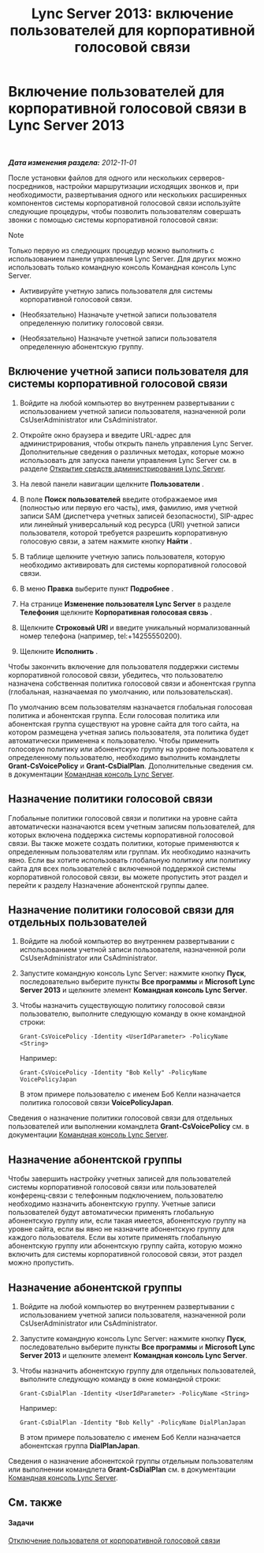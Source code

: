 ﻿---
title: 'Lync Server 2013: включение пользователей для корпоративной голосовой связи'
TOCTitle: Включение пользователей для корпоративной голосовой связи
ms:assetid: f252b23b-9641-4160-aa81-bf06dc2eced3
ms:mtpsurl: https://technet.microsoft.com/ru-ru/library/Gg413011(v=OCS.15)
ms:contentKeyID: 49311631
ms.date: 05/19/2016
mtps_version: v=OCS.15
ms.translationtype: HT
---

# Включение пользователей для корпоративной голосовой связи в Lync Server 2013

 

_**Дата изменения раздела:** 2012-11-01_

После установки файлов для одного или нескольких серверов-посредников, настройки маршрутизации исходящих звонков и, при необходимости, развертывания одного или нескольких расширенных компонентов системы корпоративной голосовой связи используйте следующие процедуры, чтобы позволить пользователям совершать звонки с помощью системы корпоративной голосовой связи:

> [!note]  
> Только первую из следующих процедур можно выполнить с использованием панели управления Lync Server. Для других можно использовать только командную консоль Командная консоль Lync Server.

  - Активируйте учетную запись пользователя для системы корпоративной голосовой связи.

  - (Необязательно) Назначьте учетной записи пользователя определенную политику голосовой связи.

  - (Необязательно) Назначьте учетной записи пользователя определенную абонентскую группу.

## Включение учетной записи пользователя для системы корпоративной голосовой связи

1.  Войдите на любой компьютер во внутреннем развертывании с использованием учетной записи пользователя, назначенной роли CsUserAdministrator или CsAdministrator.

2.  Откройте окно браузера и введите URL-адрес для администрирования, чтобы открыть панель управления Lync Server. Дополнительные сведения о различных методах, которые можно использовать для запуска панели управления Lync Server см. в разделе [Открытие средств администрирования Lync Server](lync-server-2013-open-lync-server-administrative-tools.md).

3.  На левой панели навигации щелкните **Пользователи** .

4.  В поле **Поиск пользователей** введите отображаемое имя (полностью или первую его часть), имя, фамилию, имя учетной записи SAM (диспетчера учетных записей безопасности), SIP-адрес или линейный универсальный код ресурса (URI) учетной записи пользователя, которой требуется разрешить корпоративную голосовую связи, а затем нажмите кнопку **Найти** .

5.  В таблице щелкните учетную запись пользователя, которую необходимо активировать для системы корпоративной голосовой связи.

6.  В меню **Правка** выберите пункт **Подробнее** .

7.  На странице **Изменение пользователя Lync Server** в разделе **Телефония** щелкните **Корпоративная голосовая связь** .

8.  Щелкните **Строковый URI** и введите уникальный нормализованный номер телефона (например, tel:+14255550200).

9.  Щелкните **Исполнить** .

Чтобы закончить включение для пользователя поддержки системы корпоративной голосовой связи, убедитесь, что пользователю назначена собственная политика голосовой связи и абонентская группа (глобальная, назначаемая по умолчанию, или пользовательская).

По умолчанию всем пользователям назначается глобальная голосовая политика и абонентская группа. Если голосовая политика или абонентская группа существуют на уровне сайта для того сайта, на котором размещена учетная запись пользователя, эта политика будет автоматически применена к пользователю. Чтобы применить голосовую политику или абонентскую группу на уровне пользователя к определенному пользователю, необходимо выполнить командлеты **Grant-CsVoicePolicy** и **Grant-CsDialPlan**. Дополнительные сведения см. в документации [Командная консоль Lync Server](lync-server-2013-lync-server-management-shell.md).

## Назначение политики голосовой связи

Глобальные политики голосовой связи и политики на уровне сайта автоматически назначаются всем учетным записям пользователей, для которых включена поддержка системы корпоративной голосовой связи. Вы также можете создать политики, которые применяются к определенным пользователям или группам. Их необходимо назначить явно. Если вы хотите использовать глобальную политику или политику сайта для всех пользователей с включенной поддержкой системы корпоративной голосовой связи, вы можете пропустить этот раздел и перейти к разделу Назначение абонентской группы далее.

## Назначение политики голосовой связи для отдельных пользователей

1.  Войдите на любой компьютер во внутреннем развертывании с использованием учетной записи пользователя, назначенной роли CsUserAdministrator или CsAdministrator.

2.  Запустите командную консоль Lync Server: нажмите кнопку **Пуск**, последовательно выберите пункты **Все программы** и **Microsoft Lync Server 2013** и щелкните элемент **Командная консоль Lync Server**.

3.  Чтобы назначить существующую политику голосовой связи пользователю, выполните следующую команду в окне командной строки:
    
        Grant-CsVoicePolicy -Identity <UserIdParameter> -PolicyName <String>
    
    Например:
    
        Grant-CsVoicePolicy -Identity "Bob Kelly" -PolicyName VoicePolicyJapan
    
    В этом примере пользователю с именем Боб Келли назначается политика голосовой связи **VoicePolicyJapan**.

Сведения о назначение политики голосовой связи для отдельных пользователей или выполнении командлета **Grant-CsVoicePolicy** см. в документации [Командная консоль Lync Server](lync-server-2013-lync-server-management-shell.md).

## Назначение абонентской группы

Чтобы завершить настройку учетных записей для пользователей системы корпоративной голосовой связи или пользователей конференц-связи с телефонным подключением, пользователю необходимо назначить абонентскую группу. Учетные записи пользователей будут автоматически применять глобальную абонентскую группу или, если такая имеется, абонентскую группу на уровне сайта, если вы явно не назначите абонентскую группу для каждого пользователя. Если вы хотите применять глобальную абонентскую группу или абонентскую группу сайта, которую можно включить для системы корпоративной голосовой связи, этот раздел можно пропустить.

## Назначение абонентской группы

1.  Войдите на любой компьютер во внутреннем развертывании с использованием учетной записи пользователя, назначенной роли CsUserAdministrator или CsAdministrator.

2.  Запустите командную консоль Lync Server: нажмите кнопку **Пуск**, последовательно выберите пункты **Все программы** и **Microsoft Lync Server 2013** и щелкните элемент **Командная консоль Lync Server**.

3.  Чтобы назначить абонентскую группу для отдельных пользователей, выполните следующую команду в окне командной строки:
    
        Grant-CsDialPlan -Identity <UserIdParameter> -PolicyName <String>
    
    Например:
    
        Grant-CsDialPlan -Identity "Bob Kelly" -PolicyName DialPlanJapan
    
    В этом примере пользователю с именем Боб Келли назначается абонентская группа **DialPlanJapan**.

Сведения о назначение абонентской группы отдельным пользователям или выполнении командлета **Grant-CsDialPlan** см. в документации [Командная консоль Lync Server](lync-server-2013-lync-server-management-shell.md).

## См. также

#### Задачи

[Отключение пользователя от корпоративной голосовой связи](lync-server-2013-disable-a-user-for-enterprise-voice.md)

